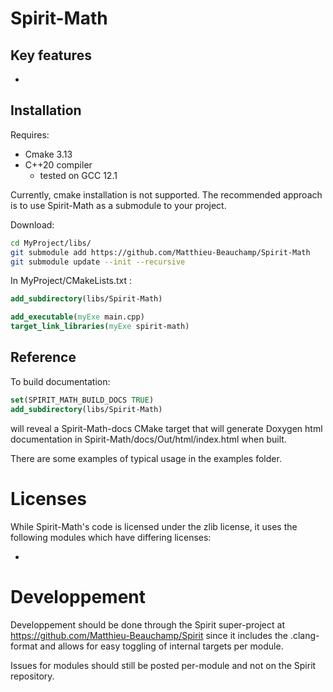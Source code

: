 # Spirit-Math


## Key features
-

## Installation

Requires:
- Cmake 3.13
- C++20 compiler 
  - tested on GCC 12.1

Currently, cmake installation is not supported.
The recommended approach is to use Spirit-Math as a submodule to your project.

Download:
```sh
cd MyProject/libs/
git submodule add https://github.com/Matthieu-Beauchamp/Spirit-Math
git submodule update --init --recursive
```

In MyProject/CMakeLists.txt :
```cmake
add_subdirectory(libs/Spirit-Math)

add_executable(myExe main.cpp)
target_link_libraries(myExe spirit-math)
```

## Reference
To build documentation: 
```cmake
set(SPIRIT_MATH_BUILD_DOCS TRUE)
add_subdirectory(libs/Spirit-Math)
```
will reveal a Spirit-Math-docs CMake target
that will generate Doxygen html documentation in Spirit-Math/docs/Out/html/index.html
when built.

There are some examples of typical usage in the examples folder.

# Licenses
While Spirit-Math's code is licensed under the zlib license, it uses the following
modules which have differing licenses:

-

# Developpement
Developpement should be done through the Spirit super-project at 
https://github.com/Matthieu-Beauchamp/Spirit since it includes
the .clang-format and allows for easy toggling of internal targets per module.

Issues for modules should still be posted per-module and not on the 
Spirit repository.